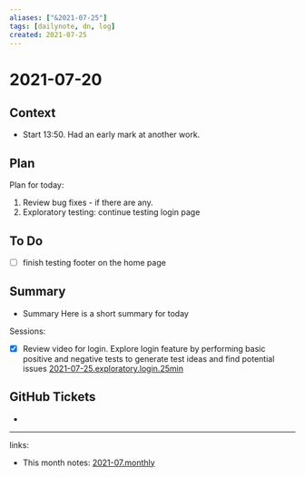 ```yaml
---
aliases: ["&2021-07-25"]
tags: [dailynote, dn, log]
created: 2021-07-25
---
```


# 2021-07-20
## Context
- Start 13:50. Had an early mark at another work.

## Plan

Plan for today:
1. Review bug fixes - if there are any.
2. Exploratory testing: continue testing  login page


## To Do
- [ ] finish testing footer on the home page

## Summary
- Summary
Here is a short summary for  today



Sessions:
 - [x] Review video for login. Explore login feature by performing basic positive and negative tests to generate test ideas and find potential issues [2021-07-25.exploratory.login.25min](../../sessions/2021-07-25.exploratory.login.25min)


## GitHub Tickets
- 
___
links: 
- This month notes: [2021-07.monthly](2021-07.monthly.md)


